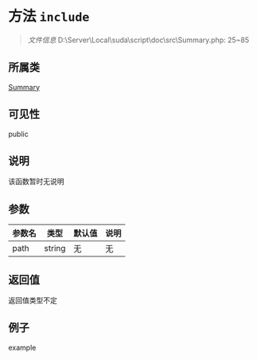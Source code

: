 # 方法 `include`



> *文件信息* D:\Server\Local\suda\script\doc\src\Summary.php: 25~85

## 所属类 

[Summary](../Summary.md)

## 可见性

 public 

## 说明

该函数暂时无说明


## 参数


| 参数名 | 类型 | 默认值 | 说明 |
|--------|-----|-------|-------|
| path |  string | 无 | 无 |



## 返回值

返回值类型不定


## 例子

example